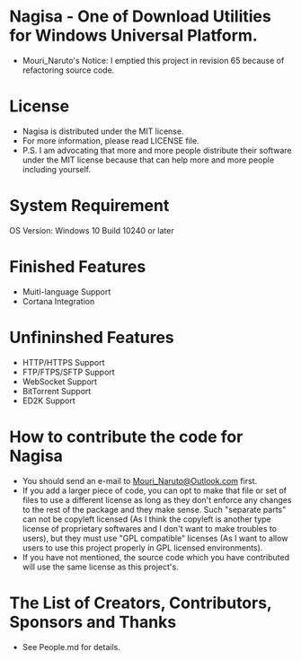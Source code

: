 # Nagisa - One of Download Utilities for Windows Universal Platform.

- Mouri_Naruto's Notice: I emptied this project in revision 65 because of 
  refactoring source code.

# License

- Nagisa is distributed under the MIT license.
- For more information, please read LICENSE file.
- P.S. I am advocating that more and more people distribute their software 
  under the MIT license because that can help more and more people including 
  yourself.

# System Requirement
OS Version: Windows 10 Build 10240 or later

# Finished Features
- Muitl-language Support
- Cortana Integration

# Unfininshed Features
- HTTP/HTTPS Support
- FTP/FTPS/SFTP Support
- WebSocket Support
- BitTorrent Support
- ED2K Support

# How to contribute the code for Nagisa
- You should send an e-mail to Mouri_Naruto@Outlook.com first.
- If you add a larger piece of code, you can opt to make that file or set of 
  files to use a different license as long as they don't enforce any changes to
  the rest of the package and they make sense. Such "separate parts" can not be
  copyleft licensed (As I think the copyleft is another type license of 
  proprietary softwares and I don't want to make troubles to users), but they 
  must use "GPL compatible" licenses (As I want to allow users to use this 
  project properly in GPL licensed environments).
- If you have not mentioned, the source code which you have contributed will 
  use the same license as this project's.

# The List of Creators, Contributors, Sponsors and Thanks
- See People.md for details.